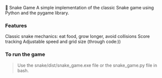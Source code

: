 🐍 Snake Game
A simple implementation of the classic Snake game using Python and the pygame library.

### Features
Classic snake mechanics: eat food, grow longer, avoid collisions
Score tracking
Adjustable speed and grid size (through code:))

### To run the game
>Use the snake/dist/snake_game.exe file or the snake_game.py file in bash.
